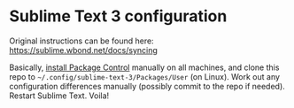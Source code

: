 # Sublime Text 3 configuration

Original instructions can be found here: https://sublime.wbond.net/docs/syncing

Basically, [install Package Control](https://sublime.wbond.net/installation) manually on all machines, and clone this repo to `~/.config/sublime-text-3/Packages/User` (on Linux). Work out any configuration differences manually (possibly commit to the repo if needed). Restart Sublime Text. Voila!
